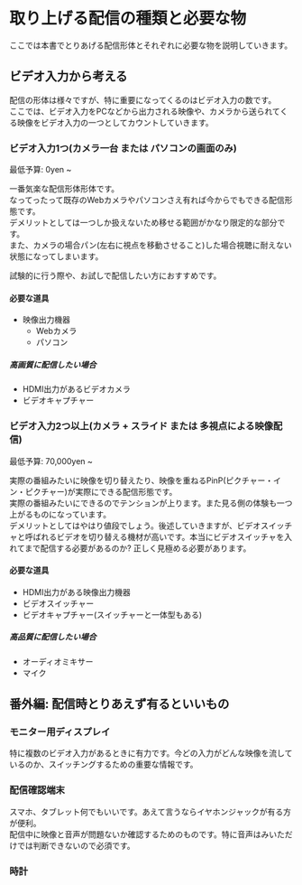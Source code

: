 # 取り上げる配信の種類と必要な物

ここでは本書でとりあげる配信形体とそれぞれに必要な物を説明していきます。

## ビデオ入力から考える
配信の形体は様々ですが、特に重要になってくるのはビデオ入力の数です。  
ここでは、ビデオ入力をPCなどから出力される映像や、カメラから送られてくる映像をビデオ入力の一つとしてカウントしていきます。  

### ビデオ入力1つ(カメラ一台 または パソコンの画面のみ)
最低予算: 0yen ~  
  
一番気楽な配信形体形体です。  
なってったって既存のWebカメラやパソコンさえ有れば今からでもできる配信形態です。  
デメリットとしては一つしか扱えないため移せる範囲がかなり限定的な部分です。  
また、カメラの場合パン(左右に視点を移動させること)した場合視聴に耐えない状態になってしまいます。

試験的に行う際や、お試しで配信したい方におすすめです。

#### 必要な道具
- 映像出力機器
  - Webカメラ
  - パソコン

##### 高画質に配信したい場合
- HDMI出力があるビデオカメラ
- ビデオキャプチャー

### ビデオ入力2つ以上(カメラ + スライド または 多視点による映像配信)

最低予算: 70,000yen ~

実際の番組みたいに映像を切り替えたり、映像を重ねるPinP(ピクチャー・イン・ピクチャー)が実際にできる配信形態です。  
実際の番組みたいにできるのでテンションが上ります。また見る側の体験も一つ上がるものになっています。  
デメリットとしてはやはり値段でしょう。後述していきますが、ビデオスイッチャと呼ばれるビデオを切り替える機材が高いです。本当にビデオスイッチャを入れてまで配信する必要があるのか? 正しく見極める必要があります。

#### 必要な道具

- HDMI出力がある映像出力機器
- ビデオスイッチャー
- ビデオキャプチャー(スイッチャーと一体型もある)

##### 高品質に配信したい場合
- オーディオミキサー
- マイク


## 番外編:  配信時とりあえず有るといいもの

### モニター用ディスプレイ

特に複数のビデオ入力があるときに有力です。今どの入力がどんな映像を流しているのか、スイッチングするための重要な情報です。

### 配信確認端末

スマホ、タブレット何でもいいです。あえて言うならイヤホンジャックが有る方が便利。  
配信中に映像と音声が問題ないか確認するためのものです。特に音声はみいただけでは判断できないので必須です。  


### 時計

